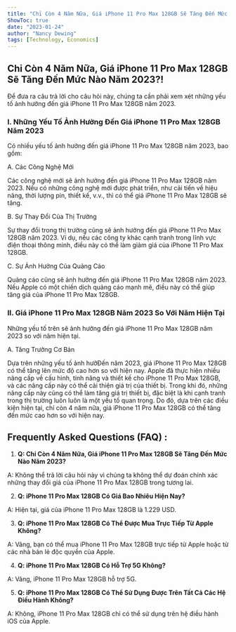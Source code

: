 ```yaml
---
title: "Chỉ Còn 4 Năm Nữa, Giá iPhone 11 Pro Max 128GB Sẽ Tăng Đến Mức Nào Năm 2023?!"
ShowToc: true 
date: "2023-01-24"
author: "Nancy Dewing" 
tags: [Technology, Economics]
---
```

## Chỉ Còn 4 Năm Nữa, Giá iPhone 11 Pro Max 128GB Sẽ Tăng Đến Mức Nào Năm 2023?!

Để đưa ra câu trả lời cho câu hỏi này, chúng ta cần phải xem xét những yếu tố ảnh hưởng đến giá iPhone 11 Pro Max 128GB năm 2023.

### I. Những Yếu Tố Ảnh Hưởng Đến Giá iPhone 11 Pro Max 128GB Năm 2023

Có nhiều yếu tố ảnh hưởng đến giá iPhone 11 Pro Max 128GB năm 2023, bao gồm:

A. Các Công Nghệ Mới

Các công nghệ mới sẽ ảnh hưởng đến giá iPhone 11 Pro Max 128GB năm 2023. Nếu có những công nghệ mới được phát triển, như cải tiến về hiệu năng, thời lượng pin, thiết kế, v.v., thì có thể giá iPhone 11 Pro Max 128GB sẽ tăng.

B. Sự Thay Đổi Của Thị Trường

Sự thay đổi trong thị trường cũng sẽ ảnh hưởng đến giá iPhone 11 Pro Max 128GB năm 2023. Ví dụ, nếu các công ty khác cạnh tranh trong lĩnh vực điện thoại thông minh, điều này có thể làm giảm giá của iPhone 11 Pro Max 128GB.

C. Sự Ảnh Hưởng Của Quảng Cáo

Quảng cáo cũng sẽ ảnh hưởng đến giá iPhone 11 Pro Max 128GB năm 2023. Nếu Apple có một chiến dịch quảng cáo mạnh mẽ, điều này có thể giúp tăng giá của iPhone 11 Pro Max 128GB.

### II. Giá iPhone 11 Pro Max 128GB Năm 2023 So Với Năm Hiện Tại

Những yếu tố trên sẽ ảnh hưởng đến giá iPhone 11 Pro Max 128GB năm 2023 so với năm hiện tại.

A. Tăng Trưởng Cơ Bản

Dựa trên những yếu tố ảnh hưởĐến năm 2023, giá iPhone 11 Pro Max 128GB có thể tăng lên mức độ cao hơn so với hiện nay. Apple đã thực hiện nhiều nâng cấp về cấu hình, tính năng và thiết kế cho iPhone 11 Pro Max 128GB, và các nâng cấp này có thể cải thiện giá trị của thiết bị. Trong khi đó, những nâng cấp này cũng có thể làm tăng giá trị thiết bị, đặc biệt là khi cạnh tranh trong thị trường luôn luôn là một yếu tố quan trọng. Do đó, dựa trên các điều kiện hiện tại, chỉ còn 4 năm nữa, giá iPhone 11 Pro Max 128GB có thể tăng đến mức cao hơn so với hiện nay.

## Frequently Asked Questions (FAQ) :
1. **Q: Chỉ Còn 4 Năm Nữa, Giá iPhone 11 Pro Max 128GB Sẽ Tăng Đến Mức Nào Năm 2023?**

A: Không thể trả lời câu hỏi này vì chúng ta không thể dự đoán chính xác những thay đổi giá của iPhone 11 Pro Max 128GB trong tương lai.

2. **Q: iPhone 11 Pro Max 128GB Có Giá Bao Nhiêu Hiện Nay?**

A: Hiện tại, giá của iPhone 11 Pro Max 128GB là 1.229 USD.

3. **Q: iPhone 11 Pro Max 128GB Có Thể Được Mua Trực Tiếp Từ Apple Không?**

A: Vâng, bạn có thể mua iPhone 11 Pro Max 128GB trực tiếp từ Apple hoặc từ các nhà bán lẻ độc quyền của Apple.

4. **Q: iPhone 11 Pro Max 128GB Có Hỗ Trợ 5G Không?**

A: Vâng, iPhone 11 Pro Max 128GB hỗ trợ 5G.

5. **Q: iPhone 11 Pro Max 128GB Có Thể Sử Dụng Được Trên Tất Cả Các Hệ Điều Hành Không?**

A: Không, iPhone 11 Pro Max 128GB chỉ có thể sử dụng trên hệ điều hành iOS của Apple.


